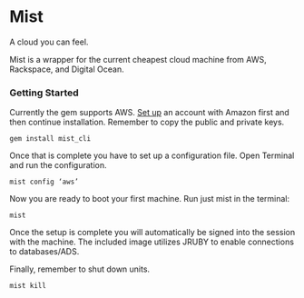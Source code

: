 # Mist
A cloud you can feel.

Mist is a wrapper for the current cheapest cloud machine from AWS, Rackspace, and Digital Ocean. 

### Getting Started

Currently the gem supports AWS. [Set up](http://aws.amazon.com) an account with Amazon first and then continue installation. Remember to copy the public and private keys. 

    gem install mist_cli

Once that is complete you have to set up a configuration file. Open Terminal and run the configuration. 

    mist config ‘aws’

Now you are ready to boot your first machine. Run just mist in the terminal: 

    mist

Once the setup is complete you will automatically be signed into the session with the machine. The included image utilizes JRUBY to enable connections to databases/ADS. 

Finally, remember to shut down units. 

    mist kill

